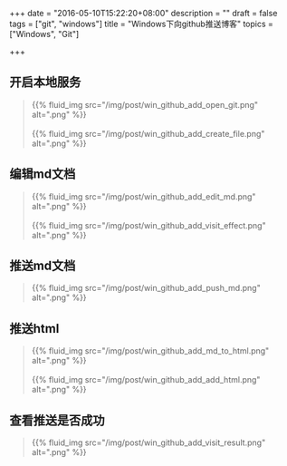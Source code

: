 +++
date = "2016-05-10T15:22:20+08:00"
description = ""
draft = false
tags = ["git", "windows"]
title = "Windows下向github推送博客"
topics = ["Windows", "Git"]

+++

## 开启本地服务
> {{% fluid_img src="/img/post/win_github_add_open_git.png" alt=".png" %}}
<br /><br />
{{% fluid_img src="/img/post/win_github_add_create_file.png" alt=".png" %}}

## 编辑md文档
> {{% fluid_img src="/img/post/win_github_add_edit_md.png" alt=".png" %}}
<br /><br />
{{% fluid_img src="/img/post/win_github_add_visit_effect.png" alt=".png" %}}

## 推送md文档
> {{% fluid_img src="/img/post/win_github_add_push_md.png" alt=".png" %}}

## 推送html
> {{% fluid_img src="/img/post/win_github_add_md_to_html.png" alt=".png" %}}
<br /><br />
{{% fluid_img src="/img/post/win_github_add_add_html.png" alt=".png" %}}

## 查看推送是否成功
> {{% fluid_img src="/img/post/win_github_add_visit_result.png" alt=".png" %}}